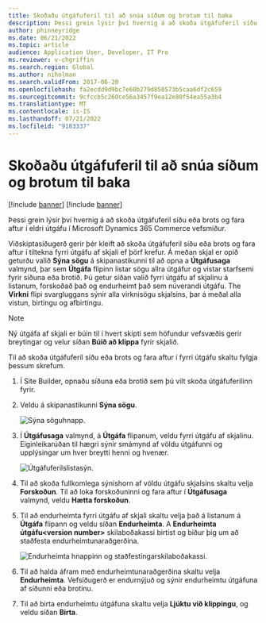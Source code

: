 ```yaml
---
title: Skoðaðu útgáfuferil til að snúa síðum og brotum til baka
description: Þessi grein lýsir því hvernig á að skoða útgáfuferil síðu eða brots og fara aftur í eldri útgáfu í Microsoft Dynamics 365 Commerce vefsmiður.
author: phinneyridge
ms.date: 06/21/2022
ms.topic: article
audience: Application User, Developer, IT Pro
ms.reviewer: v-chgriffin
ms.search.region: Global
ms.author: niholman
ms.search.validFrom: 2017-06-20
ms.openlocfilehash: fa2ecdd9d9bc7e60b279d850573b5caa6df2c659
ms.sourcegitcommit: 9cfccb5c260ce56a3457f9ea12e80f54ea55a3b4
ms.translationtype: MT
ms.contentlocale: is-IS
ms.lasthandoff: 07/21/2022
ms.locfileid: "9183337"
---
```

# <a name="view-version-history-to-revert-pages-and-fragments"></a>Skoðaðu útgáfuferil til að snúa síðum og brotum til baka

[!include [banner](includes/banner.md)]
[!include [banner](includes/preview-banner.md)]

Þessi grein lýsir því hvernig á að skoða útgáfuferil síðu eða brots og fara aftur í eldri útgáfu í Microsoft Dynamics 365 Commerce vefsmiður.

Viðskiptasíðugerð gerir þér kleift að skoða útgáfuferil síðu eða brots og fara aftur í tiltekna fyrri útgáfu af skjali ef þörf krefur. Á meðan skjal er opið geturðu valið **Sýna sögu** á skipanastikunni til að opna a **Útgáfusaga** valmynd, þar sem **Útgáfa** flipinn listar sögu allra útgáfur og vistar starfsemi fyrir síðuna eða brotið. Þú getur síðan valið fyrri útgáfu af skjalinu á listanum, forskoðað það og endurheimt það sem núverandi útgáfu. The **Virkni** flipi svargluggans sýnir alla virknisögu skjalsins, þar á meðal alla vistun, birtingu og afbirtingu.

> [!NOTE]
> Ný útgáfa af skjali er búin til í hvert skipti sem höfundur vefsvæðis gerir breytingar og velur síðan **Búið að klippa** fyrir skjalið. 

Til að skoða útgáfuferil síðu eða brots og fara aftur í fyrri útgáfu skaltu fylgja þessum skrefum.

1. Í Site Builder, opnaðu síðuna eða brotið sem þú vilt skoða útgáfuferilinn fyrir.
1. Veldu á skipanastikunni **Sýna sögu**.

    ![Sýna söguhnapp.](./media/version-history-1.png)

1. Í **Útgáfusaga** valmynd, á **Útgáfa** flipanum, veldu fyrri útgáfu af skjalinu. Eiginleikarúðan til hægri sýnir smámynd af völdu útgáfunni og upplýsingar um hver breytti henni og hvenær.

    ![Útgáfuferilslistasýn.](./media/version-history-2.png)

1. Til að skoða fullkomlega sýnishorn af völdu útgáfu skjalsins skaltu velja **Forskoðun**. Til að loka forskoðuninni og fara aftur í **Útgáfusaga** valmynd, veldu **Hætta forskoðun**.
1. Til að endurheimta fyrri útgáfu af skjali skaltu velja það á listanum á **Útgáfa** flipann og veldu síðan **Endurheimta**. A **Endurheimta útgáfu\<version number\>** skilaboðakassi birtist og biður þig um að staðfesta endurheimtunaraðgerðina. 

    ![Endurheimta hnappinn og staðfestingarskilaboðakassi.](./media/version-history-3.png)

1. Til að halda áfram með endurheimtunaraðgerðina skaltu velja **Endurheimta**. Vefsíðugerð er endurnýjuð og sýnir endurheimtu útgáfuna af síðunni eða brotinu.
1. Til að birta endurheimtu útgáfuna skaltu velja **Ljúktu við klippingu**, og veldu síðan **Birta**.
